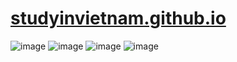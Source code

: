 # [studyinvietnam.github.io](https://studyinvietnam.github.io/)

![image](https://user-images.githubusercontent.com/75318518/147353982-060bd2cf-4c43-479e-8ce5-f2abe188f508.png)
![image](https://user-images.githubusercontent.com/75318518/147354107-a576f42a-0c26-4840-80b2-ba1788de06eb.png)
![image](https://user-images.githubusercontent.com/75318518/147354361-576a8d98-7fe6-49fb-bad6-df9f8bb809dd.png)
![image](https://user-images.githubusercontent.com/75318518/147354438-3fa717d4-612c-4f0c-9117-716fc68bfc3a.png)
